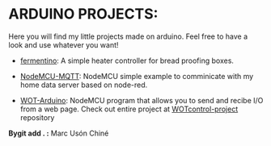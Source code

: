# ARDUINO PROJECTS:

Here you will find my little projects made on arduino. Feel free to have a look and use whatever you want!

- [fermentino](https://github.com/Markuson/Arduino-projects/tree/master/fermenterino): A simple heater controller for bread proofing boxes.

- [NodeMCU-MQTT](https://github.com/Markuson/Arduino-projects/tree/master/NodeMCU-MQTT): NodeMCU simple example to comminicate with my home data server based on node-red.

- [WOT-Arduino](https://github.com/Markuson/WOTcontrol-project/tree/master/WOT-arduino): NodeMCU program that allows you to send and recibe I/O from a web page. Check out entire project at [WOTcontrol-project](https://github.com/Markuson/WOTcontrol-project) repository

**Bygit add .
:** Marc Usón Chiné

